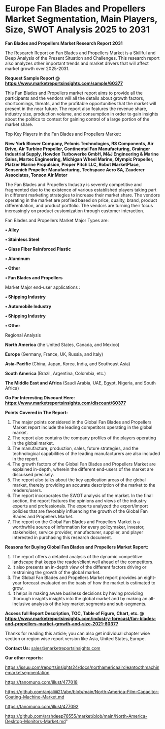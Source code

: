  # Europe Fan Blades and Propellers Market Segmentation, Main Players, Size, SWOT Analysis 2025 to 2031

<strong>Fan Blades and Propellers Market Research Report 2031</strong>

The Research Report on Fan Blades and Propellers Market is a Skillful and Deep Analysis of the Present Situation and Challenges. This research report also analyzes other important trends and market drivers that will affect market growth over 2025-2031.

<strong>Request Sample Report @ <a href=https://www.marketreportsinsights.com/sample/60377>https://www.marketreportsinsights.com/sample/60377</a></strong>

This Fan Blades and Propellers market report aims to provide all the participants and the vendors will all the details about growth factors, shortcomings, threats, and the profitable opportunities that the market will present in the near future. The report also features the revenue share, industry size, production volume, and consumption in order to gain insights about the politics to contest for gaining control of a large portion of the market share.

Top Key Players in the Fan Blades and Propellers Market:

<strong>New York Blower Company, Pelonis Technologies, RS Components, Air Drive, Air Turbine Propeller, Continental Fan Manufacturing, Grainger Industrial Supply, Howden Turbowerke GmbH, M&J Engineering & Marine Sales, Martec Engineering, Michigan Wheel Marine, Olympic Propeller, Platzer Marine Propulsion, Proper Pitch LLC, Robot MarketPlace, Sensenich Propeller Manufacturing, Techspace Aero SA, Zauderer Associates, Tonson Air Motor</strong>

The Fan Blades and Propellers Industry is severely competitive and fragmented due to the existence of various established players taking part in different marketing strategies to increase their market share. The vendors operating in the market are profiled based on price, quality, brand, product differentiation, and product portfolio. The vendors are turning their focus increasingly on product customization through customer interaction.

Fan Blades and Propellers Market Major Types are:

<strong>• Alloy

• Stainless Steel

• Glass Fiber Reinforced Plastic

• Aluminum

• Other

• Fan Blades and Propellers</strong>

Market Major end-user applications :

<strong>• Shipping Industry

• Automobile Industry

• Shipping Industry

• Other</strong>

Regional Analysis

</u><strong><b>North America</b></strong> (the United States, Canada, and Mexico)

<strong><b>Europe </b></strong>(Germany, France, UK, Russia, and Italy)

<strong><b>Asia-Pacific</b></strong> (China, Japan, Korea, India, and Southeast Asia)

<strong><b>South America</b></strong> (Brazil, Argentina, Colombia, etc.)

<strong><b>The Middle East and Africa</b></strong> (Saudi Arabia, UAE, Egypt, Nigeria, and South Africa)

<strong>Go For Interesting Discount Here: <a href=https://www.marketreportsinsights.com/discount/60377>https://www.marketreportsinsights.com/discount/60377</a></strong>

<strong>Points Covered in The Report:</strong>
<ol>
  <li>The major points considered in the Global Fan Blades and Propellers Market report include the leading competitors operating in the global market.</li>
  <li>The report also contains the company profiles of the players operating in the global market.</li>
  <li>The manufacture, production, sales, future strategies, and the technological capabilities of the leading manufacturers are also included in the report.</li>
  <li>The growth factors of the Global Fan Blades and Propellers Market are explained in-depth, wherein the different end-users of the market are discussed precisely.</li>
  <li>The report also talks about the key application areas of the global market, thereby providing an accurate description of the market to the readers/users.</li>
  <li>The report incorporates the SWOT analysis of the market. In the final section, the report features the opinions and views of the industry experts and professionals. The experts analyzed the export/import policies that are favorably influencing the growth of the Global Fan Blades and Propellers Market.</li>
  <li>The report on the Global Fan Blades and Propellers Market is a worthwhile source of information for every policymaker, investor, stakeholder, service provider, manufacturer, supplier, and player interested in purchasing this research document.</li>
</ol>
<strong>Reasons for Buying Global Fan Blades and Propellers Market Report:</strong>

<ol>
  <li>The report offers a detailed analysis of the dynamic competitive landscape that keeps the reader/client well ahead of the competitors.</li>
  <li>It also presents an in-depth view of the different factors driving or restraining the growth of the global market.</li>
  <li>The Global Fan Blades and Propellers Market report provides an eight-year forecast evaluated on the basis of how the market is estimated to grow.</li>
  <li>It helps in making aware business decisions by having providing thorough insights insights into the global market and by making an all-inclusive analysis of the key market segments and sub-segments.</li>
</ol>
<strong>Access full Report Description, TOC, Table of Figure, Chart, etc. @ <a href=https://www.marketreportsinsights.com/industry-forecast/fan-blades-and-propellers-market-growth-and-size-2021-60377>https://www.marketreportsinsights.com/industry-forecast/fan-blades-and-propellers-market-growth-and-size-2021-60377</a></strong>


Thanks for reading this article; you can also get individual chapter wise section or region wise report version like Asia, United States, Europe.

<strong>Contact Us:</strong>
sales@marketreportsinsights.com

<strong>Our other reports:</strong>

<a href=https://issuu.com/reportsinsights24/docs/northamericaaircleantoothmachinemarketsegmentation>https://issuu.com/reportsinsights24/docs/northamericaaircleantoothmachinemarketsegmentation</a>

<a href=https://tanomuno.com/illust/477018>https://tanomuno.com/illust/477018</a>

<a href=https://github.com/anjaliiii21/abn/blob/main/North-America-Film-Capacitor-Coating-Machine-Market.md>https://github.com/anjaliiii21/abn/blob/main/North-America-Film-Capacitor-Coating-Machine-Market.md</a>

<a href=https://tanomuno.com/illust/477092>https://tanomuno.com/illust/477092</a>

<a href=https://github.com/arshdeep76555/market/blob/main/North-America-Desktop-Monitors-Market.md>https://github.com/arshdeep76555/market/blob/main/North-America-Desktop-Monitors-Market.md</a>"
